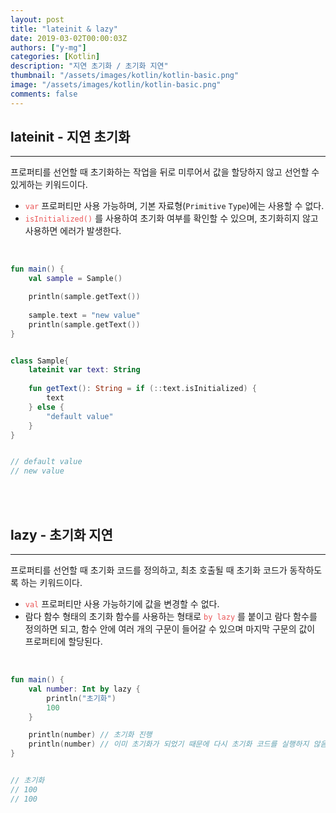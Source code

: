 ```yaml
---
layout: post
title: "lateinit & lazy"
date: 2019-03-02T00:00:03Z
authors: ["y-mg"]
categories: [Kotlin]
description: "지연 초기화 / 초기화 지연"
thumbnail: "/assets/images/kotlin/kotlin-basic.png"
image: "/assets/images/kotlin/kotlin-basic.png"
comments: false
---
```


## lateinit - 지연 초기화
***
프로퍼티를 선언할 때 초기화하는 작업을 뒤로 미루어서 값을 할당하지 않고 선언할 수 있게하는 키워드이다.
- <code style="color: #eb5657;">var</code> 프로퍼티만 사용 가능하며, 기본 자료형(`Primitive` `Type`)에는 사용할 수 없다.
- <code style="color: #eb5657;">isInitialized()</code> 를 사용하여 초기화 여부를 확인할 수 있으며, 초기화히지 않고 사용하면 에러가 발생한다.
<br/>

```kotlin
fun main() {
    val sample = Sample()

    println(sample.getText())
    
    sample.text = "new value"
    println(sample.getText())
}


class Sample{
    lateinit var text: String
    
    fun getText(): String = if (::text.isInitialized) {
        text
    } else {
        "default value"
    }
}


// default value
// new value
```
<br/>
<br/>



## lazy - 초기화 지연
***
프로퍼티를 선언할 때 초기화 코드를 정의하고, 최초 호출될 때 초기화 코드가 동작하도록 하는 키워드이다.
- <code style="color: #eb5657;">val</code> 프로퍼티만 사용 가능하기에 값을 변경할 수 없다.
- 람다 함수 형태의 초기화 함수를 사용하는 형태로 <code style="color: #eb5657;">by lazy</code> 를 붙이고 람다 함수를 정의하면 되고, 함수 안에 여러 개의 구문이 들어갈 수 있으며 마지막 구문의 값이 프로퍼티에 할당된다.
<br/>

```kotlin
fun main() {
    val number: Int by lazy {
        println("초기화")
        100
    }

    println(number) // 초기화 진행
    println(number) // 이미 초기화가 되었기 때문에 다시 초기화 코드를 실행하지 않음
}


// 초기화
// 100
// 100
```